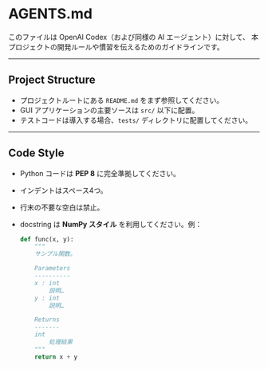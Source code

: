 # AGENTS.md

このファイルは OpenAI Codex（および同様の AI エージェント）に対して、
本プロジェクトの開発ルールや慣習を伝えるためのガイドラインです。

---

## Project Structure
- プロジェクトルートにある `README.md` をまず参照してください。
- GUI アプリケーションの主要ソースは `src/` 以下に配置。
- テストコードは導入する場合、`tests/` ディレクトリに配置してください。

---

## Code Style
- Python コードは **PEP 8** に完全準拠してください。
- インデントはスペース4つ。
- 行末の不要な空白は禁止。
- docstring は **NumPy スタイル** を利用してください。例：

  ```python
  def func(x, y):
      """
      サンプル関数。

      Parameters
      ----------
      x : int
          説明…
      y : int
          説明…

      Returns
      -------
      int
          処理結果
      """
      return x + y
